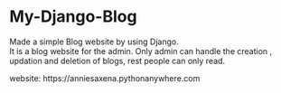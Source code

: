 # My-Django-Blog
<p>Made a simple Blog website by using Django. <br>It is a blog website for the admin. Only admin can handle the creation , updation and deletion of blogs, rest people can only read.</p>
<p>website: https://anniesaxena.pythonanywhere.com</p>

